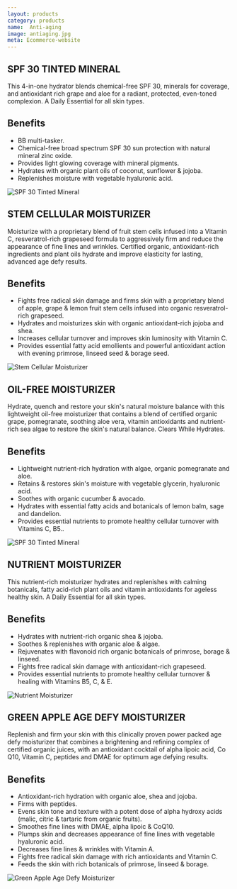 ```yaml
---
layout: products
category: products 
name:  Anti-aging
image: antiaging.jpg
meta: Ecommerce-website
---
```


## SPF 30 TINTED MINERAL 

This 4-in-one hydrator blends chemical-free SPF 30, minerals for coverage, and antioxidant rich grape and aloe for a radiant, protected, even-toned complexion. A Daily Essential for all skin types.

## Benefits


- BB multi-tasker.
- Chemical-free broad spectrum SPF 30 sun protection with natural mineral zinc oxide.
- Provides light glowing coverage with mineral pigments.
- Hydrates with organic plant oils of coconut, sunflower & jojoba.
- Replenishes moisture with vegetable hyaluronic acid.

![SPF 30 Tinted Mineral](http://photos2.demandstudios.com/DM-Resize/photos.demandstudios.com/getty/article/56/120/78631360.jpg?h=450&w=620&keep_ratio=1)




## STEM CELLULAR MOISTURIZER  

Moisturize with a proprietary blend of fruit stem cells infused into a Vitamin C, resveratrol-rich grapeseed formula to aggressively firm and reduce the appearance of fine lines and wrinkles. Certified organic, antioxidant-rich ingredients and plant oils hydrate and improve elasticity for lasting, advanced age defy results.

## Benefits

- Fights free radical skin damage and firms skin with a proprietary blend of apple, grape & lemon fruit stem cells infused into organic resveratrol-rich grapeseed.
- Hydrates and moisturizes skin with organic antioxidant-rich jojoba and shea.
- Increases cellular turnover and improves skin luminosity with Vitamin C.
- Provides essential fatty acid emollients and powerful antioxidant action with evening primrose, linseed seed & borage seed.

![Stem Cellular Moisturizer](http://st1.health.india.com/wp-content/uploads/2012/11/Moisturizer.jpg)





## OIL-FREE MOISTURIZER

Hydrate, quench and restore your skin's natural moisture balance with this lightweight oil-free moisturizer that contains a blend of certified organic grape, pomegranate, soothing aloe vera, vitamin antioxidants and nutrient-rich sea algae to restore the skin's natural balance. Clears While Hydrates.

## Benefits

- Lightweight nutrient-rich hydration with algae, organic pomegranate and aloe.
- Retains & restores skin's moisture with vegetable glycerin, hyaluronic acid.
- Soothes with organic cucumber & avocado.
- Hydrates with essential fatty acids and botanicals of lemon balm, sage and dandelion.
- Provides essential nutrients to promote healthy cellular turnover with Vitamins C, B5..

![SPF 30 Tinted Mineral](http://photos2.demandstudios.com/DM-Resize/photos.demandstudios.com/getty/article/56/120/78631360.jpg?h=450&w=620&keep_ratio=1)





## NUTRIENT MOISTURIZER 

This nutrient-rich moisturizer hydrates and replenishes with calming botanicals, fatty acid-rich plant oils and vitamin antioxidants for ageless healthy skin. A Daily Essential for all skin types.

## Benefits

- Hydrates with nutrient-rich organic shea & jojoba.
- Soothes & replenishes with organic aloe & algae.
- Rejuvenates with flavonoid rich organic botanicals of primrose, borage & linseed.
- Fights free radical skin damage with antioxidant-rich grapeseed.
- Provides essential nutrients to promote healthy cellular turnover & healing with Vitamins B5, C, & E.

![Nutrient Moisturizer](http://www.acnease.com/picts/blog/65.jpg)






## GREEN APPLE AGE DEFY MOISTURIZER 

Replenish and firm your skin with this clinically proven power packed age defy moisturizer that combines a brightening and refining complex of certified organic juices, with an antioxidant cocktail of alpha lipoic acid, Co Q10, Vitamin C, peptides and DMAE for optimum age defying results.

## Benefits

- Antioxidant-rich hydration with organic aloe, shea and jojoba.
- Firms with peptides.
- Evens skin tone and texture with a potent dose of alpha hydroxy acids (malic, citric & tartaric from organic fruits).
- Smoothes fine lines with DMAE, alpha lipoic & CoQ10.
- Plumps skin and decreases appearance of fine lines with vegetable hyaluronic acid.
- Decreases fine lines & wrinkles with Vitamin A.
- Fights free radical skin damage with rich antioxidants and Vitamin C.
- Feeds the skin with rich botanicals of primrose, linseed & borage.

![Green Apple Age Defy Moisturizer](http://lifecellproducts.com/wp-content/uploads/2014/01/What-Is-Tinted-Moisturizer.png)



